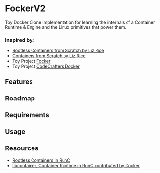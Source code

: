 # FockerV2
Toy Docker Clone implementation for learning the internals of a Container Runtime &amp; Engine and the Linux primitives that power them.
### Inspired by:
- [Rootless Containers from Scratch by Liz Rice](https://youtu.be/jeTKgAEyhsA?si=r3jHpAwHN-URUNF3)
- [Containers from Scratch by Liz Rice](https://youtu.be/8fi7uSYlOdc?si=FJtE1kde8oQzJoHM)
- Toy Project [Focker](https://github.com/biraj21/focker)
- Toy Project [CodeCrafters Docker](https://github.com/Jibbscript/ccrafters-docker-go)

## Features


## Roadmap


## Requirements


## Usage


## Resources
- [Rootless Containers in RunC](https://github.com/opencontainers/runc#rootless-containers)
- [libcontainer, Container Runtime in RunC contributed by Docker](https://github.com/opencontainers/runc/tree/main/libcontainer)
